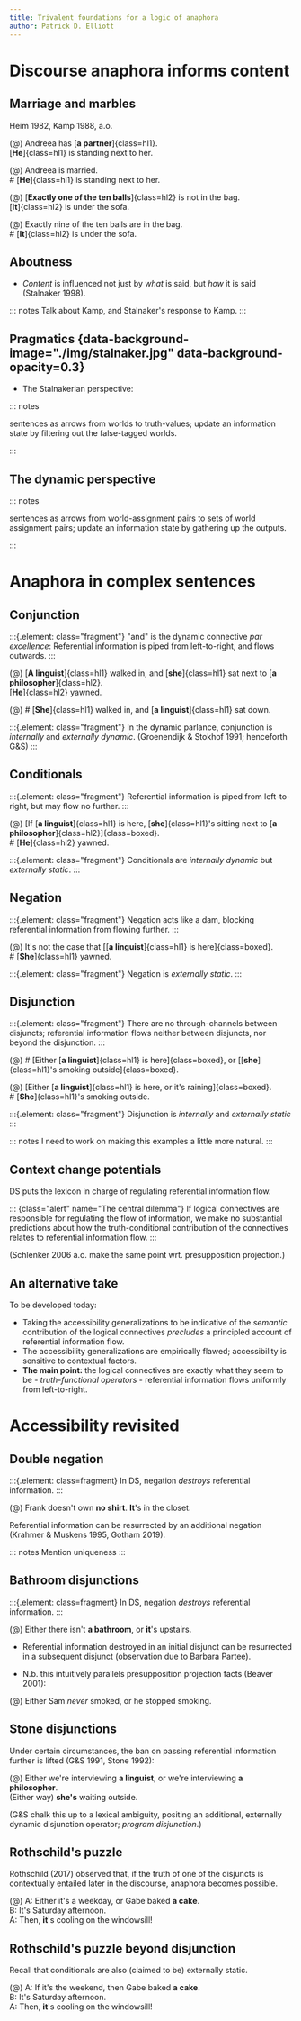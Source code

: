 ```yaml
---
title: Trivalent foundations for a logic of anaphora
author: Patrick D. Elliott
---
```


# Discourse anaphora informs content

## Marriage and marbles 

Heim 1982, Kamp 1988, a.o.

(@) Andreea has [**a partner**]{class=hl1}.  
[**He**]{class=hl1} is standing next to her.

(@) Andreea is married.  
\# [**He**]{class=hl1} is standing next to her.

(@) [**Exactly one of the ten balls**]{class=hl2} is not in the bag.  
[**It**]{class=hl2} is under the sofa. 
  
(@) Exactly nine of the ten balls are in the bag.  
\# [**It**]{class=hl2} is under the sofa.

## Aboutness

- *Content* is influenced not just by *what* is said, but *how* it is said (Stalnaker 1998).

::: notes
Talk about Kamp, and Stalnaker's response to Kamp.
:::

## Pragmatics {data-background-image="./img/stalnaker.jpg" data-background-opacity=0.3}

- The Stalnakerian perspective:

::: notes

sentences as arrows from worlds to truth-values; update an information state by filtering out the false-tagged worlds.

:::

## The dynamic perspective

::: notes

sentences as arrows from world-assignment pairs to sets of world assignment pairs; update an information state by gathering up the outputs.

:::

# Anaphora in complex sentences 

## Conjunction

:::{.element: class="fragment"}
"and" is the dynamic connective *par excellence*: Referential information is piped from left-to-right, and flows outwards.
:::

(@) [**A linguist**]{class=hl1} walked in, and [**she**]{class=hl1} sat next to [**a philosopher**]{class=hl2}.  
[**He**]{class=hl2} yawned.

(@) \# [**She**]{class=hl1} walked in, and [**a linguist**]{class=hl1} sat down.

:::{.element: class="fragment"}
In the dynamic parlance, conjunction is *internally* and *externally dynamic*. (Groenendijk & Stokhof 1991; henceforth G&S)
:::

## Conditionals

:::{.element: class="fragment"}
Referential information is piped from left-to-right, but may flow no further.
:::

(@) [If [**a linguist**]{class=hl1} is here, [**she**]{class=hl1}'s sitting next to [**a philosopher**]{class=hl2}]{class=boxed}.  
\# [**He**]{class=hl2} yawned.

:::{.element: class="fragment"}
Conditionals are *internally dynamic* but *externally static*.
:::


## Negation

:::{.element: class="fragment"}
Negation acts like a dam, blocking referential information from flowing further.
:::

(@) It's not the case that [[**a linguist**]{class=hl1} is here]{class=boxed}.  
\# [**She**]{class=hl1} yawned.

:::{.element: class="fragment"}
Negation is *externally static*.
:::

## Disjunction

:::{.element: class="fragment"}
There are no through-channels between disjuncts; referential information flows neither between disjuncts, nor beyond the disjunction.
:::

(@) \# [Either [**a linguist**]{class=hl1} is here]{class=boxed}, or [[**she**]{class=hl1}'s smoking outside]{class=boxed}.

(@) [Either [**a linguist**]{class=hl1} is here, or it's raining]{class=boxed}.  
\# [**She**]{class=hl1}'s smoking outside.

:::{.element: class="fragment"}
Disjunction is *internally* and *externally static*
:::

::: notes
I need to work on making this examples a little more natural.
:::

## Context change potentials

DS puts the lexicon in charge of regulating referential information flow.

::: {class="alert" name="The central dilemma"}
If logical connectives are responsible for regulating the flow of information, we make no substantial predictions about how the truth-conditional contribution of the connectives relates to referential information flow.
:::

(Schlenker 2006 a.o. make the same point wrt. presupposition projection.)

## An alternative take

To be developed today:

- Taking the accessibility generalizations to be indicative of the *semantic* contribution of the logical connectives *precludes* a principled account of referential information flow.
- The accessibility generalizations are empirically flawed; accessibility is sensitive to contextual factors.
- **The main point:** the logical connectives are exactly what they seem to be - *truth-functional operators* - referential information flows uniformly from left-to-right.

# Accessibility revisited

## Double negation

:::{.element: class=fragment}
In DS, negation *destroys* referential information.
:::

(@) Frank doesn't own **no shirt**. **It**'s in the closet.

Referential information can be resurrected by an additional negation (Krahmer & Muskens 1995, Gotham 2019).



::: notes
Mention uniqueness
:::

## Bathroom disjunctions

:::{.element: class=fragment}
In DS, negation *destroys* referential information.
:::

(@) Either there isn't **a bathroom**, or **it**'s upstairs.

- Referential information destroyed in an initial disjunct can be resurrected in a subsequent disjunct (observation due to Barbara Partee).

- N.b. this intuitively parallels presupposition projection facts (Beaver 2001):

(@) Either Sam *never* smoked, or he stopped smoking. 

## Stone disjunctions

Under certain circumstances, the ban on passing referential information further is lifted (G&S 1991, Stone 1992):

(@) Either we're interviewing **a linguist**,  or we're interviewing **a philosopher**.  
(Either way) **she's** waiting outside.

(G&S chalk this up to a lexical ambiguity, positing an additional, externally dynamic disjunction operator; *program disjunction*.)

## Rothschild's puzzle

Rothschild (2017) observed that, if the truth of one of the disjuncts is contextually entailed later in the discourse, anaphora becomes possible.

(@) A: Either it's a weekday, or Gabe baked **a cake**.  
B: It's Saturday afternoon.  
A: Then, **it**'s cooling on the windowsill!

## Rothschild's puzzle beyond disjunction

Recall that conditionals are also (claimed to be) externally static.

(@) A: If it's the weekend, then Gabe baked **a cake**.  
B: It's Saturday afternoon.  
A: Then, **it**'s cooling on the windowsill!





